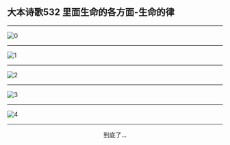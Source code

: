 
## 大本诗歌532 里面生命的各方面-生命的律
        
<div id="aplayer0"></div>

---

<img alt="0" data-original="https://cdn.jsdelivr.net/gh/k34869/shi/data/d0532/0">

---

<img alt="1" data-original="https://cdn.jsdelivr.net/gh/k34869/shi/data/d0532/1">

---

<img alt="2" data-original="https://cdn.jsdelivr.net/gh/k34869/shi/data/d0532/2">

---

<img alt="3" data-original="https://cdn.jsdelivr.net/gh/k34869/shi/data/d0532/3">

---

<img alt="4" data-original="https://cdn.jsdelivr.net/gh/k34869/shi/data/d0532/4">

---

<p style="text-align: center">到底了...</p>

<script src="/js/dist-view.js"></script>

<script>
MAIN.id = 'd0532';
        
const ap0 = new APlayer({
    container: document.getElementById('aplayer0'),
    volume: 1,
    loop: 'none',
    preload: 'none',
    audio: [{
        name: '大本诗歌532.mp3',
        artist: '大本诗歌',
        url: 'https://res.wx.qq.com/voice/getvoice?mediaid=MzI0NTk3MDM5M18yMjQ3NDk0MTg2',
        cover: '/favicon'
    }]
});
</script>
